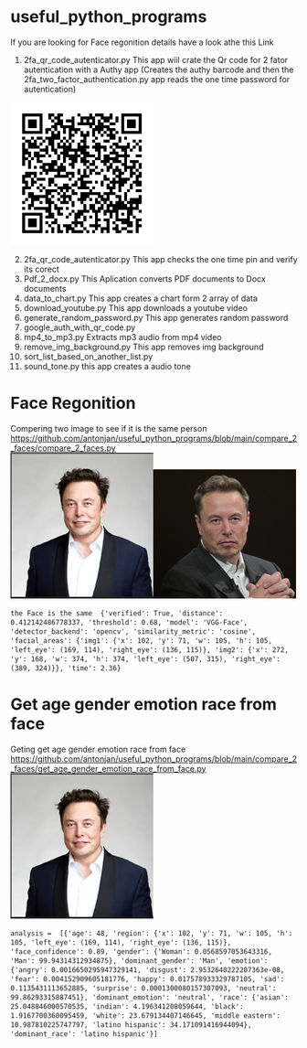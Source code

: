 # useful_python_programs
If you are looking for Face regonition details have a look athe this Link

1) 2fa_qr_code_autenticator.py This app wiil crate the Qr code for 2 fator autentication with a Authy app  (Creates the authy barcode and then the 2fa_two_factor_authentication.py app reads the one time password for autentication)
<img src="totp.png" width="250">

2) 2fa_qr_code_autenticator.py This app checks the one time pin and verify its corect
3) Pdf_2_docx.py This Aplication converts PDF documents to Docx documents
4) data_to_chart.py This app creates a chart form 2 array of data
5) download_youtube.py This app downloads a youtube video
6) generate_random_password.py This app generates random password
7) google_auth_with_qr_code.py
8) mp4_to_mp3.py Extracts mp3 audio from mp4 video
9) remove_img_background.py This app removes img background
10) sort_list_based_on_another_list.py
11) sound_tone.py this app creates a audio tone

# Face Regonition
Compering two image to see if it is the same person https://github.com/antonjan/useful_python_programs/blob/main/compare_2_faces/compare_2_faces.py<br>
 <img src="compare_2_faces/Elon_1.png" width="250"><img src="compare_2_faces/Elon_2.png" width="250"><br>
 



    the Face is the same  {'verified': True, 'distance': 0.412142486778337, 'threshold': 0.68, 'model': 'VGG-Face', 'detector_backend': 'opencv', 'similarity_metric': 'cosine', 'facial_areas': {'img1': {'x': 102, 'y': 71, 'w': 105, 'h': 105, 'left_eye': (169, 114), 'right_eye': (136, 115)}, 'img2': {'x': 272, 'y': 168, 'w': 374, 'h': 374, 'left_eye': (507, 315), 'right_eye': (389, 324)}}, 'time': 2.36}

# Get age gender emotion race from face
Geting get age gender emotion race from face https://github.com/antonjan/useful_python_programs/blob/main/compare_2_faces/get_age_gender_emotion_race_from_face.py<br>
<img src="compare_2_faces/Elon_1.png" width="250"><br>

    analysis =  [{'age': 48, 'region': {'x': 102, 'y': 71, 'w': 105, 'h': 105, 'left_eye': (169, 114), 'right_eye': (136, 115)}, 'face_confidence': 0.89, 'gender': {'Woman': 0.0568597053643316, 'Man': 99.94314312934875}, 'dominant_gender': 'Man', 'emotion': {'angry': 0.0016650295947329141, 'disgust': 2.9532640222207363e-08, 'fear': 0.004152909605181776, 'happy': 0.017578933329787105, 'sad': 0.1135431113652885, 'surprise': 0.0001300080157307093, 'neutral': 99.86293315887451}, 'dominant_emotion': 'neutral', 'race': {'asian': 25.048846000570535, 'indian': 4.196341208059644, 'black': 1.9167700360095459, 'white': 23.679134407146645, 'middle eastern': 10.987810225747797, 'latino hispanic': 34.171091416944094}, 'dominant_race': 'latino hispanic'}]
